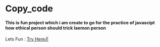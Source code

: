 # Copy_code
#### This is fun project which i am create to go for the practice of javascipt how ethical person should trick laemon person

Lets Fun :  [Try Here✌️](https://sinzn.github.io/copy_code)
